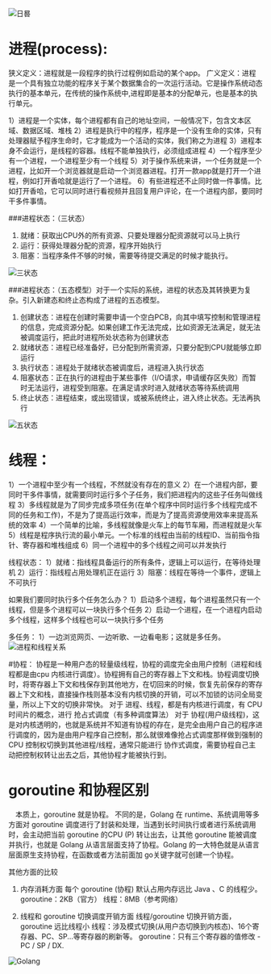 
![日晷](https://upload-images.jianshu.io/upload_images/15063932-53fbcf6e8d5eb703.png?imageMogr2/auto-orient/strip%7CimageView2/2/w/1240)

# 进程(process):
狭义定义：进程就是一段程序的执行过程例如启动的某个app。
广义定义：进程是一个具有独立功能的程序关于某个数据集合的一次运行活动。它是操作系统动态执行的基本单元，在传统的操作系统中,进程即是基本的分配单元，也是基本的执行单元。

1）进程是一个实体，每个进程都有自己的地址空间，一般情况下，包含文本区域、数据区域、堆栈
2）进程是执行中的程序，程序是一个没有生命的实体，只有处理器赋予程序生命时，它才能成为一个活动的实体，我们称之为进程
3）进程本身不会运行，是线程的容器。线程不能单独执行，必须组成进程
4）一个程序至少有一个进程，一个进程至少有一个线程
5）对于操作系统来讲，一个任务就是一个进程，比如开一个浏览器就是启动一个浏览器进程。打开一款app就是打开一个进程，例如打开香哈就是运行了一个进程。
6）有些进程还不止同时做一件事情。比如打开香哈，它可以同时进行看视频并且回复用户评论，在一个进程内部，要同时干多件事情。


###进程状态：（三状态）

1. 就绪：获取出CPU外的所有资源、只要处理器分配资源就可以马上执行
2. 运行：获得处理器分配的资源，程序开始执行
3. 阻塞：当程序条件不够的时候，需要等待提交满足的时候才能执行。

![三状态](https://upload-images.jianshu.io/upload_images/15063932-cd5a5453ddaa871a.png?imageMogr2/auto-orient/strip%7CimageView2/2/w/1240)


###进程状态：（五态模型）对于一个实际的系统，进程的状态及其转换更为复杂。引入新建态和终止态构成了进程的五态模型。

1. 创建状态：进程在创建时需要申请一个空白PCB，向其中填写控制和管理进程的信息，完成资源分配。如果创建工作无法完成，比如资源无法满足，就无法被调度运行，把此时进程所处状态称为创建状态
2. 就绪状态：进程已经准备好，已分配到所需资源，只要分配到CPU就能够立即运行
3. 执行状态：进程处于就绪状态被调度后，进程进入执行状态
4. 阻塞状态：正在执行的进程由于某些事件（I/O请求，申请缓存区失败）而暂时无法运行，进程受到阻塞。在满足请求时进入就绪状态等待系统调用
5. 终止状态：进程结束，或出现错误，或被系统终止，进入终止状态。无法再执行

![五状态](https://upload-images.jianshu.io/upload_images/15063932-ba6bda321f8b7218.png?imageMogr2/auto-orient/strip%7CimageView2/2/w/1240)




# 线程：
1）一个进程中至少有一个线程，不然就没有存在的意义
2）在一个进程内部，要同时干多件事情，就需要同时运行多个子任务，我们把进程内的这些子任务叫做线程
3）多线程就是为了同步完成多项任务(在单个程序中同时运行多个线程完成不同的任务和工作)，不是为了提高运行效率，而是为了提高资源使用效率来提高系统的效率 
4）一个简单的比喻，多线程就像是火车上的每节车厢，而进程就是火车 
5）线程是程序执行流的最小单元。一个标准的线程由当前的线程ID、当前指令指针、寄存器和堆栈组成 
6）同一个进程中的多个线程之间可以并发执行 


线程状态：
1）就绪：指线程具备运行的所有条件，逻辑上可以运行，在等待处理机 
2）运行：指线程占用处理机正在运行 
3）阻塞：线程在等待一个事件，逻辑上不可执行 


如果我们要同时执行多个任务怎么办？ 
1）启动多个进程，每个进程虽然只有一个线程，但是多个进程可以一块执行多个任务 
2）启动一个进程，在一个进程内启动多个线程，这样多个线程也可以一块执行多个任务 


多任务：
1）一边浏览网页、一边听歌、一边看电影；这就是多任务。 
![进程和线程关系](https://upload-images.jianshu.io/upload_images/15063932-2ecbe3a102b06489.png?imageMogr2/auto-orient/strip%7CimageView2/2/w/1240)



#协程：
协程是一种用户态的轻量级线程，协程的调度完全由用户控制（进程和线程都是由cpu 内核进行调度）。协程拥有自己的寄存器上下文和栈。协程调度切换时，将寄存器上下文和栈保存到其他地方，在切回来的时候，恢复先前保存的寄存器上下文和栈，直接操作栈则基本没有内核切换的开销，可以不加锁的访问全局变量，所以上下文的切换非常快。
对于 进程、线程，都是有内核进行调度，有 CPU 时间片的概念，进行 抢占式调度（有多种调度算法）
    对于 协程(用户级线程)，这是对内核透明的，也就是系统并不知道有协程的存在，是完全由用户自己的程序进行调度的，因为是由用户程序自己控制，那么就很难像抢占式调度那样做到强制的 CPU 控制权切换到其他进程/线程，通常只能进行 协作式调度，需要协程自己主动把控制权转让出去之后，其他协程才能被执行到。
    
# **goroutine 和协程区别**

　本质上，goroutine 就是协程。 不同的是，Golang 在 runtime、系统调用等多方面对 goroutine 调度进行了封装和处理，当遇到长时间执行或者进行系统调用时，会主动把当前 goroutine 的CPU (P) 转让出去，让其他 goroutine 能被调度并执行，也就是 Golang 从语言层面支持了协程。Golang 的一大特色就是从语言层面原生支持协程，在函数或者方法前面加 go关键字就可创建一个协程。

其他方面的比较
1. 内存消耗方面
    每个 goroutine (协程) 默认占用内存远比 Java 、C 的线程少。
    goroutine：2KB（官方）
    线程：8MB（参考网络）

2. 线程和 goroutine 切换调度开销方面
    线程/goroutine 切换开销方面，goroutine 远比线程小
    线程：涉及模式切换(从用户态切换到内核态)、16个寄存器、PC、SP...等寄存器的刷新等。
    goroutine：只有三个寄存器的值修改 - PC / SP / DX.

![Golang](https://upload-images.jianshu.io/upload_images/15063932-f570e4b4fe3b7180.jpg?imageMogr2/auto-orient/strip%7CimageView2/2/w/1240)
